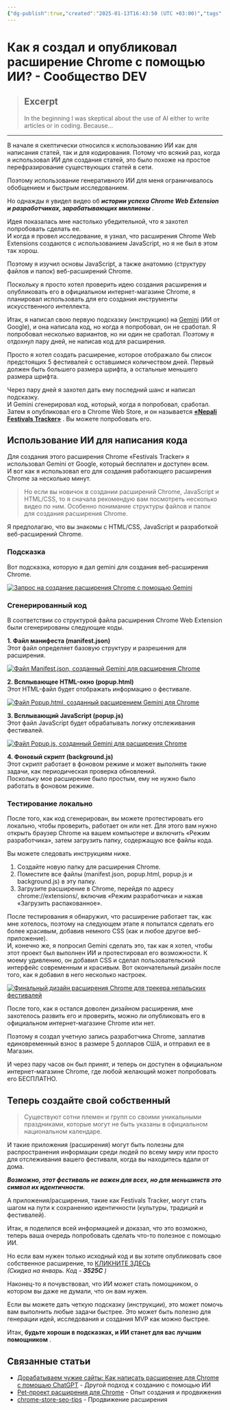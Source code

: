 ```yaml
---
{"dg-publish":true,"created":"2025-01-13T16:43:50 (UTC +03:00)","tags":["ai","learning","promptengineering","webdev","software","coding","development","engineering","inclusive","community"],"source":"https://dev.to/vijaythapa/how-i-created-published-a-chrome-extension-with-ai-46op","author":"Vijay Thapa","permalink":"/projects/extentions/create-publish-extension-ai/","dgPassFrontmatter":true}
---
```



# Как я создал и опубликовал расширение Chrome с помощью ИИ? - Сообщество DEV

> ## Excerpt
> In the beginning I was skeptical about the use of AI either to write articles or in coding. Because...

---
В начале я скептически относился к использованию ИИ как для написания статей, так и для кодирования. Потому что всякий раз, когда я использовал ИИ для создания статей, это было похоже на простое перефразирование существующих статей в сети.

Поэтому использование генеративного ИИ для меня ограничивалось обобщением и быстрым исследованием.

Но однажды я увидел видео об _**истории успеха Chrome Web Extension и разработчиках, зарабатывающих миллионы**_ .

Идея показалась мне настолько убедительной, что я захотел попробовать сделать ее.  
И когда я провел исследование, я узнал, что расширения Chrome Web Extensions создаются с использованием JavaScript, но я не был в этом так хорош.

Поэтому я изучил основы JavaScript, а также анатомию (структуру файлов и папок) веб-расширений Chrome.

Поскольку я просто хотел проверить идею создания расширения и опубликовать его в официальном интернет-магазине Chrome, я планировал использовать для его создания инструменты искусственного интеллекта.

Итак, я написал свою первую подсказку (инструкцию) на [Gemini](https://gemini.google.com/) (ИИ от Google), и она написала код, но когда я попробовал, он не сработал. Я попробовал несколько вариантов, но ни один не сработал. Поэтому я отдохнул пару дней, не написав код для расширения.

Просто я хотел создать расширение, которое отображало бы список предстоящих 5 фестивалей с оставшимся количеством дней. Первый должен быть большего размера шрифта, а остальные меньшего размера шрифта.

Через пару дней я захотел дать ему последний шанс и написал подсказку.  
И Gemini сгенерировал код, который, когда я попробовал, сработал. Затем я опубликовал его в Chrome Web Store, и он называется **[«Nepali Festivals Tracker»](https://chromewebstore.google.com/detail/nepali-festivals-tracker/pgfagekhabgbdgbdbenghjdcleeoiajm)** . Вы можете попробовать его.

## [](https://dev.to/vijaythapa/how-i-created-published-a-chrome-extension-with-ai-46op#using-ai-to-write-code)Использование ИИ для написания кода

Для создания этого расширения Chrome «Festivals Tracker» я использовал Gemini от Google, который бесплатен и доступен всем.  
И вот как я использовал его для создания работающего расширения Chrome за несколько минут.

> Но если вы новичок в создании расширений Chrome, JavaScript и HTML/CSS, то я сначала рекомендую вам посмотреть несколько видео по ним. Особенно понимание структуры файлов и папок для создания расширения Chrome.

Я предполагаю, что вы знакомы с HTML/CSS, JavaScript и разработкой веб-расширений Chrome.

### [](https://dev.to/vijaythapa/how-i-created-published-a-chrome-extension-with-ai-46op#the-prompt)Подсказка

Вот подсказка, которую я дал gemini для создания веб-расширения Chrome.

[![Запрос на создание расширения Chrome с помощью Gemini](https://media2.dev.to/dynamic/image/width=800%2Cheight=%2Cfit=scale-down%2Cgravity=auto%2Cformat=auto/https%3A%2F%2Fdev-to-uploads.s3.amazonaws.com%2Fuploads%2Farticles%2Fq3zqc8zp8ehje1pqar2p.png)](https://media2.dev.to/dynamic/image/width=800%2Cheight=%2Cfit=scale-down%2Cgravity=auto%2Cformat=auto/https%3A%2F%2Fdev-to-uploads.s3.amazonaws.com%2Fuploads%2Farticles%2Fq3zqc8zp8ehje1pqar2p.png)

### [](https://dev.to/vijaythapa/how-i-created-published-a-chrome-extension-with-ai-46op#generated-code)Сгенерированный код

В соответствии со структурой файла расширения Chrome Web Extension были сгенерированы следующие коды.

**1\. Файл манифеста (manifest.json)**  
Этот файл определяет базовую структуру и разрешения для расширения.

[![Файл Manifest.json, созданный Gemini для расширения Chrome](https://media2.dev.to/dynamic/image/width=800%2Cheight=%2Cfit=scale-down%2Cgravity=auto%2Cformat=auto/https%3A%2F%2Fdev-to-uploads.s3.amazonaws.com%2Fuploads%2Farticles%2F15oe7ahhnk5exa6b9vbg.png)](https://media2.dev.to/dynamic/image/width=800%2Cheight=%2Cfit=scale-down%2Cgravity=auto%2Cformat=auto/https%3A%2F%2Fdev-to-uploads.s3.amazonaws.com%2Fuploads%2Farticles%2F15oe7ahhnk5exa6b9vbg.png)

**2\. Всплывающее HTML-окно (popup.html)**  
Этот HTML-файл будет отображать информацию о фестивале.

[![Файл Popup.html, созданный расширением Gemini для Chrome](https://media2.dev.to/dynamic/image/width=800%2Cheight=%2Cfit=scale-down%2Cgravity=auto%2Cformat=auto/https%3A%2F%2Fdev-to-uploads.s3.amazonaws.com%2Fuploads%2Farticles%2Fbukamfpqzttot0fea07n.png)](https://media2.dev.to/dynamic/image/width=800%2Cheight=%2Cfit=scale-down%2Cgravity=auto%2Cformat=auto/https%3A%2F%2Fdev-to-uploads.s3.amazonaws.com%2Fuploads%2Farticles%2Fbukamfpqzttot0fea07n.png)

**3\. Всплывающий JavaScript (popup.js)**  
Этот файл JavaScript будет обрабатывать логику отслеживания фестивалей.

[![Файл Popup.js, созданный Gemini для расширения Chrome](https://media2.dev.to/dynamic/image/width=800%2Cheight=%2Cfit=scale-down%2Cgravity=auto%2Cformat=auto/https%3A%2F%2Fdev-to-uploads.s3.amazonaws.com%2Fuploads%2Farticles%2Fifgq0ct8jv0cz0jl9rgs.png)](https://media2.dev.to/dynamic/image/width=800%2Cheight=%2Cfit=scale-down%2Cgravity=auto%2Cformat=auto/https%3A%2F%2Fdev-to-uploads.s3.amazonaws.com%2Fuploads%2Farticles%2Fifgq0ct8jv0cz0jl9rgs.png)

**4\. Фоновый скрипт (background.js)**  
Этот скрипт работает в фоновом режиме и может выполнять такие задачи, как периодическая проверка обновлений.  
Поскольку мое расширение было простым, ему не нужно было работать в фоновом режиме.

### [](https://dev.to/vijaythapa/how-i-created-published-a-chrome-extension-with-ai-46op#testing-locally)Тестирование локально

После того, как код сгенерирован, вы можете протестировать его локально, чтобы проверить, работает он или нет. Для этого вам нужно открыть браузер Chrome на вашем компьютере и включить «Режим разработчика», затем загрузить папку, содержащую все файлы кода.

Вы можете следовать инструкциям ниже.

1.  Создайте новую папку для расширения Chrome.
2.  Поместите все файлы (manifest.json, popup.html, popup.js и background.js) в эту папку.
3.  Загрузите расширение в Chrome, перейдя по адресу chrome://extensions/, включив «Режим разработчика» и нажав «Загрузить распакованное».

После тестирования я обнаружил, что расширение работает так, как мне хотелось, поэтому на следующем этапе я попытался сделать его более красивым, добавив немного CSS (как и любое другое веб-приложение).  
И, конечно же, я попросил Gemini сделать это, так как я хотел, чтобы этот проект был выполнен ИИ и протестировал его возможности. К моему удивлению, он добавил CSS и сделал пользовательский интерфейс современным и красивым. Вот окончательный дизайн после того, как я добавил в него несколько настроек.

[![Финальный дизайн расширения Chrome для трекера непальских фестивалей](https://media2.dev.to/dynamic/image/width=800%2Cheight=%2Cfit=scale-down%2Cgravity=auto%2Cformat=auto/https%3A%2F%2Fdev-to-uploads.s3.amazonaws.com%2Fuploads%2Farticles%2F2vngka67smlhkcniaesn.png)](https://media2.dev.to/dynamic/image/width=800%2Cheight=%2Cfit=scale-down%2Cgravity=auto%2Cformat=auto/https%3A%2F%2Fdev-to-uploads.s3.amazonaws.com%2Fuploads%2Farticles%2F2vngka67smlhkcniaesn.png)

После того, как я остался доволен дизайном расширения, мне захотелось развить его и проверить, можно ли опубликовать его в официальном интернет-магазине Chrome или нет.

Поэтому я создал учетную запись разработчика Chrome, заплатив единовременный взнос в размере 5 долларов США, и отправил ее в Магазин.

И через пару часов он был принят, и теперь он доступен в официальном интернет-магазине Chrome, где любой желающий может попробовать его БЕСПЛАТНО.

## [](https://dev.to/vijaythapa/how-i-created-published-a-chrome-extension-with-ai-46op#now-create-your-own)Теперь создайте свой собственный

> Существуют сотни племен и групп со своими уникальными праздниками, которые могут не быть указаны в официальном национальном календаре.

И такие приложения (расширения) могут быть полезны для распространения информации среди людей по всему миру или просто для отслеживания вашего фестиваля, когда вы находитесь вдали от дома.

**_Возможно, этот фестиваль не важен для всех, но для меньшинств это символ их идентичности._**

А приложения/расширения, такие как Festivals Tracker, могут стать шагом на пути к сохранению идентичности (культуры, традиций и фестивалей).

Итак, я поделился всей информацией и доказал, что это возможно, теперь ваша очередь попробовать сделать что-то полезное с помощью ИИ.

Но если вам нужен только исходный код и вы хотите опубликовать свое собственное расширение, то [КЛИКНИТЕ ЗДЕСЬ](https://www.patreon.com/vijaythapa/shop/festivals-tracker-chrome-extension-896929)  
_(Скидка на январь. Код - **3525C** )_

Наконец-то я почувствовал, что ИИ может стать помощником, о котором вы даже не думали, что он вам нужен.

Если вы можете дать четкую подсказку (инструкции), это может помочь вам выполнить любые задачи быстрее. Это может быть полезно для генерации идей, исследования и создания MVP как можно быстрее.

Итак, **будьте хороши в подсказках, и ИИ станет для вас лучшим помощником** .

## Связанные статьи
- [Дорабатываем чужие сайты: Как написать расширение для Chrome с помощью ChatGPT](Projects/Extentions/customize-sites-chatgpt.md) - Другой подход к созданию с помощью ИИ
- [Pet-проект расширения для Chrome](Projects/Extentions/pet-project-chrome-extension.md) - Опыт создания и продвижения
- [chrome-store-seo-tips](chrome-store-seo-tips.md) - Продвижение расширения
